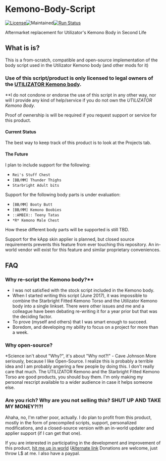 # Kemono-Body-Script
[![License](https://img.shields.io/badge/license-AFPL-blue.svg)](https://tldrlegal.com/license/aladdin-free-public-license)![Maintained](https://img.shields.io/maintenance/yes/2018.svg)[![Run Status](https://api.shippable.com/projects/5bda840db0613c0700d5c8b6/badge?branch=master)](https://app.shippable.com/github/XenHat/Kemono-Body-Script/dashboard) 

Aftermarket replacement for Utilizator's Kemono Body in Second Life

## What is is?

This is a from-scratch, compatible and open-source implementation of the body script used in the Utilizator Kemono body (and other mods for it)

### Use of this script/product is only licensed to legal owners of the [UTILIZATOR Kemono body](https://marketplace.secondlife.com/p/UTILIZATOR-Kemono/6070005).

**I do not condone or endorse the use of this script in any other way, nor will I provide any kind of help/service if you do not own the *UTILIZATOR Kemono Body*.

Proof of ownership is will be required if you request support or service for this product.

#### Current Status
  
  The best way to keep track of this product is to look at the Projects tab.
 
#### The Future
  
  I plan to include support for the following:
  
  - `Rei's Stuff Chest`
  - `[BB/MM] Thunder Thighs`
  - `Starbright Adult bits`
  
  Support for the following body parts is under evaluation:
  
  - `[BB/MM] Booty Butt`
  - `[BB/MM] Kemono Boobies`
  - `::AMBIX:: Teeny Tatas`
  - `*R* Kemono Male Chest`
  
  How these different body parts will be supported is still TBD.

Support for the kApp skin applier is planned, but closed source requirements prevents this feature from ever touching this repository. An in-world vendor will exist for this feature and similar proprietary conveniences.

## FAQ

### Why re-script the Kemono body?**

  - I was not satisfied with the stock script included in the Kemono body.
  - When I started writing this script (June 2017), it was impossible to combine the Starbright Fitted Kemono Torso and the Utilizator Kemono body into a single linkset. There were other issues and me and a colleague have been debating re-writing it for a year prior but that was the deciding factor.
  - To prove (myself and others) that I was smart enough to succeed.
  - Boredom, and developing my ability to focus on a project for more than a week.
  
### Why open-source?

*Science isn't about "Why?", it's about "Why not?!" - Cave Johnson
More seriously, because I like Open-Source. I realize this is probably a terrible idea and I am probably angering a few people by doing this. I don't really care that much. The UTILIZATOR Kemono and the Starbright Fitted Kemono Torso are good products, you should buy them. I'm only making my personal rescript available to a wider audience in case it helps someone else.

### Are you rich? Why are you not selling this? SHUT UP AND TAKE MY MONEY?!?!

Ahaha, no, I'm rather poor, actually. I do plan to profit from this product, mostly in the form of precompiled scripts, support, personalized modifications, and a closed-source version with an in-world updater and applier support (if I can get that one).

If you are interested in participating in the development and improvement of this product, [hit me up in world](https://is.gd/xenhatslim) ([Alternate link](https://my.secondlife.com/xenhat.liamano)
Donations are welcome, just throw L$ at me. I also have a paypal.

